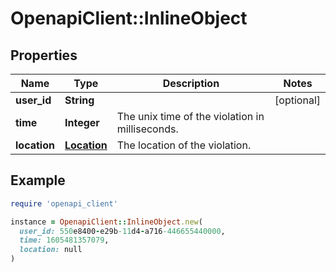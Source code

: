 # OpenapiClient::InlineObject

## Properties

| Name | Type | Description | Notes |
| ---- | ---- | ----------- | ----- |
| **user_id** | **String** |  | [optional] |
| **time** | **Integer** | The unix time of the violation in milliseconds. |  |
| **location** | [**Location**](Location.md) | The location of the violation. |  |

## Example

```ruby
require 'openapi_client'

instance = OpenapiClient::InlineObject.new(
  user_id: 550e8400-e29b-11d4-a716-446655440000,
  time: 1605481357079,
  location: null
)
```

